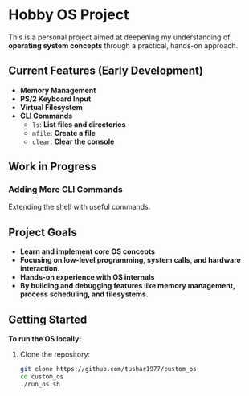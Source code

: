 # Hobby OS Project

This is a personal project aimed at deepening my understanding of **operating system concepts** through a practical, hands-on approach.

## Current Features (Early Development)

- **Memory Management**  
- **PS/2 Keyboard Input**  
- **Virtual Filesystem**  
- **CLI Commands**  
  - `ls`: **List files and directories**  
  - `mfile`: **Create a file**  
  - `clear`: **Clear the console**  

## Work in Progress

### Adding More CLI Commands  
Extending the shell with useful commands.

## Project Goals
- **Learn and implement core OS concepts**
- **Focusing on low-level programming, system calls, and hardware interaction.**
- **Hands-on experience with OS internals**
- **By building and debugging features like memory management, process scheduling, and filesystems.**

## Getting Started

**To run the OS locally:**

1. Clone the repository:  
   ```bash
   git clone https://github.com/tushar1977/custom_os
   cd custom_os
   ./run_os.sh
